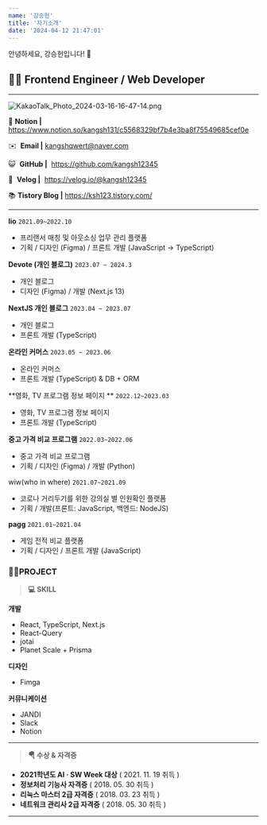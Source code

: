 ```yaml
---
name: '강승헌'
title: '자기소개'
date: '2024-04-12 21:47:01'
---
```

안녕하세요, 강승헌입니다! 👋

## 🧑‍💻 **Frontend Engineer / Web Developer**
---
![KakaoTalk_Photo_2024-03-16-16-47-14.png](https://firebasestorage.googleapis.com/v0/b/devote-2cce5.appspot.com/o/images%2F825b274c-c557-407c-bbf4-89c3a8ff7095.png?alt=media&token=a1ad45a3-c23b-4189-a4bc-4344693f8cad)

📔 **Notion |** https://www.notion.so/kangsh131/c5568329bf7b4e3ba8f75549685cef0e

✉️  **Email              |**     [kangshqwert@naver.com](mailto:kangshqwert@naver.com)

😺  **GitHub           |**     https://github.com/kangsh12345

📗  **Velog              |**     https://velog.io/@kangsh12345

📚 **Tistory Blog   |**     https://ksh123.tistory.com/

---


**lio**
`2021.09~2022.10`

- 프리랜서 매칭 및 아웃소싱 업무 관리 플랫폼
- 기획 / 디자인 (Figma) / 프론트 개발 (JavaScript → TypeScript)

**Devote (개인 블로그)**
`2023.07 ~ 2024.3` 

- 개인 블로그
- 디자인 (Figma) / 개발 (Next.js 13)

**NextJS 개인 블로그**
`2023.04 ~ 2023.07`  

- 개인 블로그
- 프론트 개발 (TypeScript)

**온라인 커머스**
`2023.05 ~ 2023.06`

- 온라인 커머스
- 프론트 개발 (TypeScript) & DB + ORM

**영화, TV 프로그램  정보 페이지 **
`2022.12~2023.03`

- 영화, TV 프로그램 정보 페이지
- 프론트 개발 (TypeScript)

**중고 가격 비교 프로그램**
`2022.03~2022.06`

- 중고 가격 비교 프로그램
- 기획 / 디자인 (Figma) / 개발 (Python)

wiw(who in where)
`2021.07~2021.09`

- 코로나 거리두기를 위한 강의실 별 인원확인 플랫폼
- 기획 / 개발(프론트: JavaScript, 백엔드: NodeJS)

**pagg**
`2021.01~2021.04`

- 게임 전적 비교 플랫폼
- 기획 / 디자인 / 프론트 개발 (JavaScript)

### **👨‍🎓PROJECT**

> **💻 SKILL**
> 

**개발**

- React, TypeScript, Next.js
- React-Query
- jotai
- Planet Scale + Prisma

**디자인**

- Fimga

**커뮤니케이션**

- JANDI
- Slack
- Notion

---

> **🪂 수상 & 자격증**
> 
- **2021학년도 AI · SW Week 대상**     ( 2021. 11. 19 취득 )
- **정보처리 기능사 자격증**                                                            ( 2018. 05. 30 취득 )
- **리눅스 마스터 2급 자격증**                                                                                            ( 2018. 03. 23 취득 )
- **네트워크 관리사 2급 자격증**                                                                                         ( 2018. 05. 30 취득 )

---